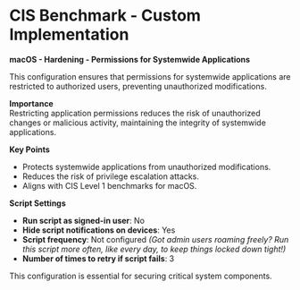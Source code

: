 # CIS Benchmark - Custom Implementation

**macOS - Hardening - Permissions for Systemwide Applications**

This configuration ensures that permissions for systemwide applications are restricted to authorized users, preventing unauthorized modifications.

**Importance**  
Restricting application permissions reduces the risk of unauthorized changes or malicious activity, maintaining the integrity of systemwide applications.

**Key Points**  
- Protects systemwide applications from unauthorized modifications.  
- Reduces the risk of privilege escalation attacks.  
- Aligns with CIS Level 1 benchmarks for macOS.  

**Script Settings**  
- **Run script as signed-in user**: No  
- **Hide script notifications on devices**: Yes  
- **Script frequency**: Not configured *(Got admin users roaming freely? Run this script more often, like every day, to keep things locked down tight!)*  
- **Number of times to retry if script fails**: 3  

This configuration is essential for securing critical system components.
